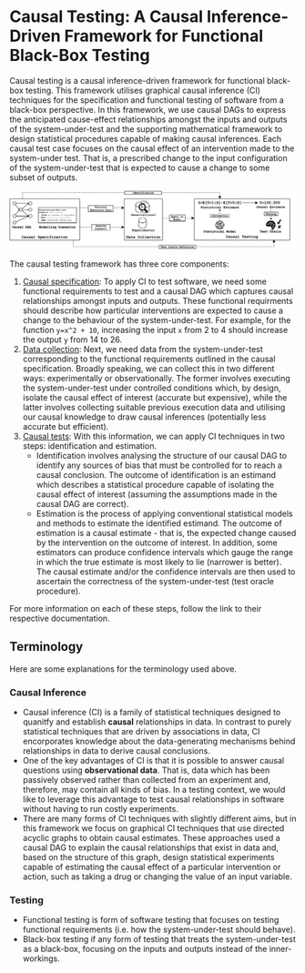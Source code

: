 # Causal Testing: A Causal Inference-Driven Framework for Functional Black-Box Testing

Causal testing is a causal inference-driven framework for functional black-box testing. This framework utilises graphical causal inference (CI) techniques for the specification and functional testing of software from a black-box perspective. In this framework, we use causal DAGs to express the anticipated cause-effect relationships amongst the inputs and outputs of the system-under-test and the supporting mathematical framework to design statistical procedures capable of making causal inferences. Each causal test case focuses on the causal effect of an intervention made to the system-under test. That is, a prescribed change to the input configuration of the system-under-test that is expected to cause a change to some subset of outputs. 

![Causal Testing Workflow](images/workflow.png)

The causal testing framework has three core components:

1. [Causal specification](causal_testing/specification/README.md): To apply CI to test software, we need some functional requirements to test and a causal DAG which captures causal relationships amongst inputs and outputs. These functional requirments should describe how particular interventions are expected to cause a change to the behaviour of the system-under-test. For example, for the function `y=x^2 + 10`, increasing the input `x` from 2 to 4 should increase the output `y` from 14 to 26.
2. [Data collection](causal_testing/data_collection/README.md): Next, we need data from the system-under-test corresponding to the functional requirements outlined in the causal specification. Broadly speaking, we can collect this in two different ways: experimentally or observationally. The former involves executing the system-under-test under controlled conditions which, by design, isolate the causal effect of interest (accurate but expensive), while the latter involves collecting suitable previous execution data and utilising our causal knowledge to draw causal inferences (potentially less accurate but efficient).
3. [Causal tests](causal_testing/testing/README.md): With this information, we can apply CI techniques in two steps: identification and estimation.
    - Identification involves analysing the structure of our causal DAG to identify any sources of bias that must be controlled for to reach a causal conclusion. The outcome of identification is an estimand which describes a statistical procedure capable of isolating the causal effect of interest (assuming the assumptions made in the causal DAG are correct). 
    - Estimation is the process of applying conventional statistical models and methods to estimate the identified estimand. The outcome of estimation is a causal estimate - that is, the expected change caused by the intervention on the outcome of interest. In addition, some estimators can produce confidence intervals which gauge the range in which the true estimate is most likely to lie (narrower is better). The causal estimate and/or the confidence intervals are then used to ascertain the correctness of the system-under-test (test oracle procedure).

For more information on each of these steps, follow the link to their respective documentation.

## Terminology
Here are some explanations for the terminology used above.

### Causal Inference
- Causal inference (CI) is a family of statistical techniques designed to quanitfy and establish **causal** relationships in data. In contrast to purely statistical techniques that are driven by associations in data, CI encorporates knowledge about the data-generating mechanisms behind relationships in data to derive causal conclusions. 
- One of the key advantages of CI is that it is possible to answer causal questions using **observational data**. That is, data which has been passively observed rather than collected from an experiment and, therefore, may contain all kinds of bias. In a testing context, we would like to leverage this advantage to test causal relationships in software without having to run costly experiments.
- There are many forms of CI techniques with slightly different aims, but in this framework we focus on graphical CI techniques that use directed acyclic graphs to obtain causal estimates. These approaches used a causal DAG to explain the causal relationships that exist in data and, based on the structure of this graph, design statistical experiments capable of estimating the causal effect of a particular intervention or action, such as taking a drug or changing the value of an input variable.

### Testing
- Functional testing is form of software testing that focuses on testing functional requirements (i.e. how the system-under-test should behave).
- Black-box testing if any form of testing that treats the system-under-test as a black-box, focusing on the inputs and outputs instead of the inner-workings.
